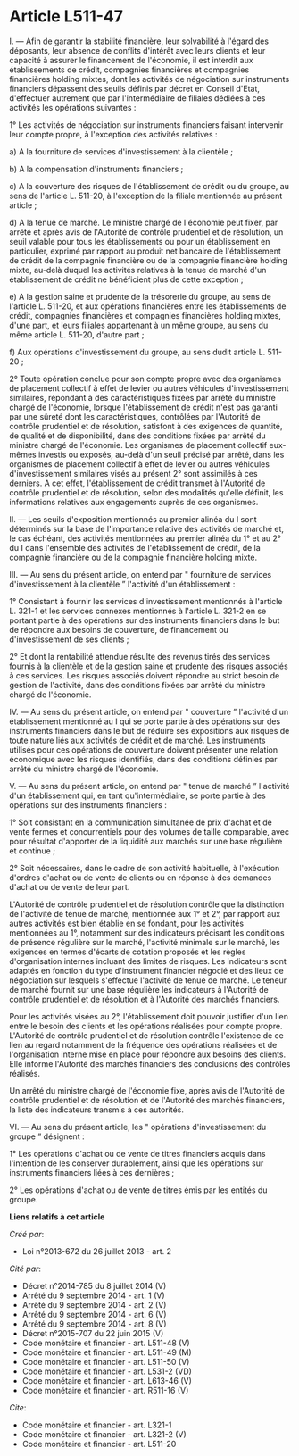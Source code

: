 # Article L511-47

I. ― Afin de garantir la stabilité financière, leur solvabilité à l'égard des déposants, leur absence de conflits d'intérêt
avec leurs clients et leur capacité à assurer le financement de l'économie, il est interdit aux établissements de crédit,
compagnies financières et compagnies financières holding mixtes, dont les activités de négociation sur instruments financiers
dépassent des seuils définis par décret en Conseil d'Etat, d'effectuer autrement que par l'intermédiaire de filiales dédiées
à ces activités les opérations suivantes : 

1° Les activités de négociation sur instruments financiers faisant intervenir leur compte propre, à l'exception des activités
relatives : 

a) A la fourniture de services d'investissement à la clientèle ; 

b) A la compensation d'instruments financiers ; 

c) A la couverture des risques de l'établissement de crédit ou du groupe, au sens de l'article L. 511-20, à l'exception de la
filiale mentionnée au présent article ; 

d) A la tenue de marché. Le ministre chargé de l'économie peut fixer, par arrêté et après avis de l'Autorité de contrôle
prudentiel et de résolution, un seuil valable pour tous les établissements ou pour un établissement en particulier, exprimé
par rapport au produit net bancaire de l'établissement de crédit de la compagnie financière ou de la compagnie financière
holding mixte, au-delà duquel les activités relatives à la tenue de marché d'un établissement de crédit ne bénéficient plus
de cette exception ; 

e) A la gestion saine et prudente de la trésorerie du groupe, au sens de l'article L. 511-20, et aux opérations financières
entre les établissements de crédit, compagnies financières et compagnies financières holding mixtes, d'une part, et leurs
filiales appartenant à un même groupe, au sens du même article L. 511-20, d'autre part ; 

f) Aux opérations d'investissement du groupe, au sens dudit article L. 511-20 ; 

2° Toute opération conclue pour son compte propre avec des organismes de placement collectif à effet de levier ou autres
véhicules d'investissement similaires, répondant à des caractéristiques fixées par arrêté du ministre chargé de l'économie,
lorsque l'établissement de crédit n'est pas garanti par une sûreté dont les caractéristiques, contrôlées par l'Autorité de
contrôle prudentiel et de résolution, satisfont à des exigences de quantité, de qualité et de disponibilité, dans des
conditions fixées par arrêté du ministre chargé de l'économie. Les organismes de placement collectif eux-mêmes investis ou
exposés, au-delà d'un seuil précisé par arrêté, dans les organismes de placement collectif à effet de levier ou autres
véhicules d'investissement similaires visés au présent 2° sont assimilés à ces derniers. A cet effet, l'établissement de
crédit transmet à l'Autorité de contrôle prudentiel et de résolution, selon des modalités qu'elle définit, les informations
relatives aux engagements auprès de ces organismes. 

II. ― Les seuils d'exposition mentionnés au premier alinéa du I sont déterminés sur la base de l'importance relative des
activités de marché et, le cas échéant, des activités mentionnées au premier alinéa du 1° et au 2° du I dans l'ensemble des
activités de l'établissement de crédit, de la compagnie financière ou de la compagnie financière holding mixte. 

III. ― Au sens du présent article, on entend par " fourniture de services d'investissement à la clientèle ” l'activité d'un
établissement : 

1° Consistant à fournir les services d'investissement mentionnés à l'article L. 321-1 et les services connexes mentionnés à
l'article L. 321-2 en se portant partie à des opérations sur des instruments financiers dans le but de répondre aux besoins
de couverture, de financement ou d'investissement de ses clients ; 

2° Et dont la rentabilité attendue résulte des revenus tirés des services fournis à la clientèle et de la gestion saine et
prudente des risques associés à ces services. Les risques associés doivent répondre au strict besoin de gestion de
l'activité, dans des conditions fixées par arrêté du ministre chargé de l'économie. 

IV. ― Au sens du présent article, on entend par " couverture ” l'activité d'un établissement mentionné au I qui se porte
partie à des opérations sur des instruments financiers dans le but de réduire ses expositions aux risques de toute nature
liés aux activités de crédit et de marché. Les instruments utilisés pour ces opérations de couverture doivent présenter une
relation économique avec les risques identifiés, dans des conditions définies par arrêté du ministre chargé de l'économie. 

V. ― Au sens du présent article, on entend par " tenue de marché ” l'activité d'un établissement qui, en tant
qu'intermédiaire, se porte partie à des opérations sur des instruments financiers : 

1° Soit consistant en la communication simultanée de prix d'achat et de vente fermes et concurrentiels pour des volumes de
taille comparable, avec pour résultat d'apporter de la liquidité aux marchés sur une base régulière et continue ; 

2° Soit nécessaires, dans le cadre de son activité habituelle, à l'exécution d'ordres d'achat ou de vente de clients ou en
réponse à des demandes d'achat ou de vente de leur part. 

L'Autorité de contrôle prudentiel et de résolution contrôle que la distinction de l'activité de tenue de marché, mentionnée
aux 1° et 2°, par rapport aux autres activités est bien établie en se fondant, pour les activités mentionnées au 1°,
notamment sur des indicateurs précisant les conditions de présence régulière sur le marché, l'activité minimale sur le
marché, les exigences en termes d'écarts de cotation proposés et les règles d'organisation internes incluant des limites de
risques. Les indicateurs sont adaptés en fonction du type d'instrument financier négocié et des lieux de négociation sur
lesquels s'effectue l'activité de tenue de marché. Le teneur de marché fournit sur une base régulière les indicateurs à
l'Autorité de contrôle prudentiel et de résolution et à l'Autorité des marchés financiers. 

Pour les activités visées au 2°, l'établissement doit pouvoir justifier d'un lien entre le besoin des clients et les
opérations réalisées pour compte propre. L'Autorité de contrôle prudentiel et de résolution contrôle l'existence de ce lien
au regard notamment de la fréquence des opérations réalisées et de l'organisation interne mise en place pour répondre aux
besoins des clients. Elle informe l'Autorité des marchés financiers des conclusions des contrôles réalisés. 

Un arrêté du ministre chargé de l'économie fixe, après avis de l'Autorité de contrôle prudentiel et de résolution et de
l'Autorité des marchés financiers, la liste des indicateurs transmis à ces autorités. 

VI. ― Au sens du présent article, les " opérations d'investissement du groupe ” désignent : 

1° Les opérations d'achat ou de vente de titres financiers acquis dans l'intention de les conserver durablement, ainsi que
les opérations sur instruments financiers liées à ces dernières ; 

2° Les opérations d'achat ou de vente de titres émis par les entités du groupe.

**Liens relatifs à cet article**

_Créé par_:

  - Loi n°2013-672 du 26 juillet 2013 - art. 2

_Cité par_:

  - Décret n°2014-785 du 8 juillet 2014 (V)
  - Arrêté du 9 septembre 2014 - art. 1 (V)
  - Arrêté du 9 septembre 2014 - art. 2 (V)
  - Arrêté du 9 septembre 2014 - art. 6 (V)
  - Arrêté du 9 septembre 2014 - art. 8 (V)
  - Décret n°2015-707 du 22 juin 2015 (V)
  - Code monétaire et financier - art. L511-48 (V)
  - Code monétaire et financier - art. L511-49 (M)
  - Code monétaire et financier - art. L511-50 (V)
  - Code monétaire et financier - art. L531-2 (VD)
  - Code monétaire et financier - art. L613-46 (V)
  - Code monétaire et financier - art. R511-16 (V)

_Cite_:

  - Code monétaire et financier - art. L321-1
  - Code monétaire et financier - art. L321-2 (V)
  - Code monétaire et financier - art. L511-20
